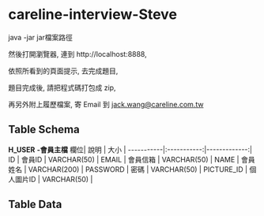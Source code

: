 # careline-interview-Steve

java -jar jar檔案路徑

然後打開瀏覽器, 連到 http://localhost:8888, 

依照所看到的頁面提示, 去完成題目, 

題目完成後, 請把程式碼打包成 zip, 

再另外附上履歷檔案, 寄 Email 到 jack.wang@careline.com.tw

## Table Schema
**H_USER** **-會員主檔**
欄位| 說明 | 大小 |
-----------|:-----------:|-------------:|
ID         | 會員ID       |  VARCHAR(50) |
EMAIL      | 會員信箱      |  VARCHAR(50) |
NAME       | 會員姓名      | VARCHAR(200) |
PASSWORD   | 密碼         | VARCHAR(50) |
PICTURE_ID | 個人圖片ID    | VARCHAR(50) |

## Table Data
